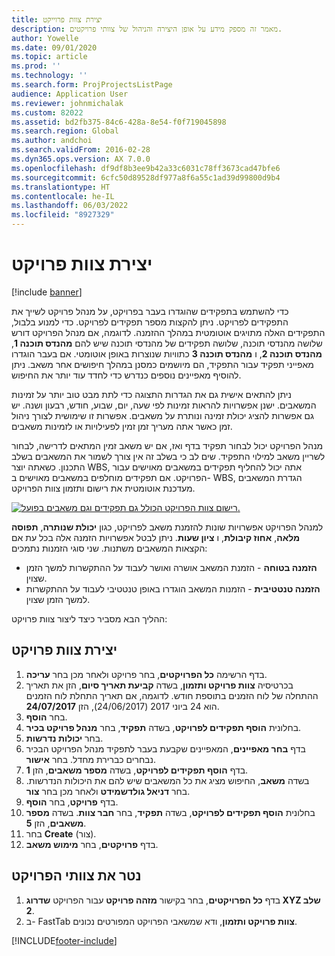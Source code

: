 ```yaml
---
title: יצירת צוות פרוייקט
description: מאמר זה מספק מידע על אופן היצירה והניהול של צוותי פרויקטים.
author: Yowelle
ms.date: 09/01/2020
ms.topic: article
ms.prod: ''
ms.technology: ''
ms.search.form: ProjProjectsListPage
audience: Application User
ms.reviewer: johnmichalak
ms.custom: 82022
ms.assetid: bd2fb375-84c6-428a-8e54-f0f719045898
ms.search.region: Global
ms.author: andchoi
ms.search.validFrom: 2016-02-28
ms.dyn365.ops.version: AX 7.0.0
ms.openlocfilehash: df9df8b3ee9b42a33c6031c78ff3673cad47bfe6
ms.sourcegitcommit: 6cfc50d89528df977a8f6a55c1ad39d99800d9b4
ms.translationtype: HT
ms.contentlocale: he-IL
ms.lasthandoff: 06/03/2022
ms.locfileid: "8927329"
---
```

# <a name="create-a-project-team"></a>יצירת צוות פרויקט

[!include [banner](../includes/banner.md)]

כדי להשתמש בתפקידים שהוגדרו בעבר בפרויקט, על מנהל פרויקט לשייך את התפקידים לפרויקט. ניתן להקצות מספר תפקידים לפרויקט. כדי למנוע בלבול, התפקידים האלה מתויגים אוטומטית במהלך ההזמנה. לדוגמה, אם מנהל הפרויקט דורש שלושה מהנדסי תוכנה, שלושה תפקידים של מהנדסי תוכנה שיש להם **מהנדס תוכנה 1**, **מהנדס תוכנה 2**, ו **מהנדס תוכנה 3** כתוויות שנוצרות באופן אוטומטי. אם בעבר הוגדרו מאפייני תפקיד עבור התפקיד, הם מיושמים כמסנן במהלך חיפושים אחר משאב. ניתן להוסיף מאפיינים נוספים כנדרש כדי לחדד עוד יותר את החיפוש.

ניתן להתאים אישית גם את הגדרות התצוגה כדי לתת מבט טוב יותר על זמינות המשאבים. ישנן אפשרויות להראות זמינות לפי שעה, יום, שבוע, חודש, רבעון ושנה. יש גם אפשרות להציג יכולת זמינה ונותרת על משאבים. אפשרות זו שימושית לצורך ניהול זמן כאשר אתה מעריך זמן זמין לפעילויות או לזמינות משאבים.

מנהל הפרויקט יכול לבחור תפקיד בדף ואז, אם יש משאב זמין המתאים לדרישה, לבחור לשריין משאב למילוי התפקיד. שים לב כי בשלב זה אין צורך לשמור את המשאבים בשלב התכנון. כשאתה יוצר WBS, אתה יכול להחליף תפקידים במשאבים מאוישים עבור הפרויקט. אם תפקידים מוחלפים במשאבים מאוישים ב- WBS, הגדרת המשאבים מעדכנת אוטומטית את רישום ותזמון צוות הפרויקט.

[![רישום צוות הפרויקט הכולל גם תפקידים וגם משאבים בפועל.](./media/projectresourcing03-1024x368.jpg)](./media/projectresourcing03.jpg) 

למנהל הפרויקט אפשרויות שונות להזמנת משאב לפרויקט, כגון **יכולת שנותרה**, **תפוסה מלאה**, **אחוז קיבולת**, ו **ציון שעות**. ניתן לבטל אפשרויות הזמנה אלה בכל עת אם הקצאות המשאבים משתנות. שני סוגי הזמנות נתמכים:

- **הזמנה בטוחה** - הזמנת המשאב אושרה ואושר לעבוד על ההתקשרות למשך הזמן שצוין.
- **הזמנה טנטטיבית** - הזמנות המשאב הוגדרו באופן טנטטיבי לעבוד על ההתקשרות למשך הזמן שצוין.

ההליך הבא מסביר כיצד ליצור צוות פרויקט:

## <a name="create-a-project-team"></a>יצירת צוות פרויקט

1. בדף הרשימה **כל הפרויקטים**, בחר פרויקט ולאחר מכן בחר **עריכה**.
2. בכרטיסיה **צוות פרויקט ותזמון**, בשדה **קביעת תאריך סיום**, הזן את תאריך ההתחלה של לוח הזמנים בתוספת חודש. לדוגמה, אם תאריך התחלת לוח הזמנים הוא 24 ביוני 2017 (24/06/2017), הזן **24/07/2017**.
3. בחר **הוסף**.
4. בחלונית **הוסף תפקידים לפרויקט**, בשדה **תפקיד**, בחר **מנהל פרויקט בכיר**.
5. בחר **יכולות נדרשות**.
6. בדף **בחר מאפיינים**, המאפיינים שקבעת בעבר לתפקיד מנהל הפרויקט הבכיר נבחרים כברירת מחדל. בחר **אישור**.
7. בדף **הוסף תפקידים לפרויקט**, בשדה **מספר משאבים**, הזן **1**.
8. בשדה **משאב**, החיפוש מציג את כל המשאבים שיש להם את היכולות הנדרשות. בחר **דניאל גולדשמידט** ולאחר מכן בחר **צור**.
9. בדף **פרויקט**, בחר **הוסף**.
10. בחלונית **הוסף תפקידים לפרויקט**, בשדה **תפקיד**, בחר **חבר צוות**. בשדה **מספר משאבים**, הזן **5**.
11. בחר **Create** (צור).
12. בדף **פרויקטים**, בחר **מימוש משאב**.

## <a name="monitor-project-teams"></a>נטר את צוותי הפרויקט
1. בדף **כל הפרויקטים**, בחר בקישור **מזהה פרויקט** עבור הפרויקט **שדרוג XYZ שלב 2**.
2. ב- FastTab **צוות פרויקט ותזמון**, ודא שמשאבי הפרויקט המפורטים נכונים.


[!INCLUDE[footer-include](../includes/footer-banner.md)]